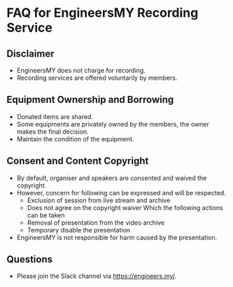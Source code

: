 # FAQ for EngineersMY Recording Service

## Disclaimer

- EngineersMY does not charge for recording.
- Recording services are offered voluntarily by members.

## Equipment Ownership and Borrowing

- Donated items are shared.
- Some equipments are privately owned by the members, the owner makes the final decision.
- Maintain the condition of the equipment.

## Consent and Content Copyright

- By default, organiser and speakers are consented and waived the copyright.
- However, concern for following can be expressed and will be respected.
  - Exclusion of session from live stream and archive
  - Does not agree on the copyright waiver
    Which the following actions can be taken
  - Removal of presentation from the video archive
  - Temporary disable the presentation
- EngineersMY is not responsible for harm caused by the presentation.

## Questions

- Please join the Slack channel via https://engineers.my/.
